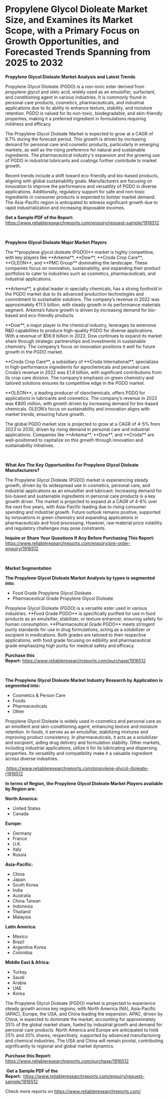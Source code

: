 <p><h1>Propylene Glycol Dioleate Market Size, and Examines its Market Scope, with a Primary Focus on Growth Opportunities, and Forecasted Trends Spanning from 2025 to 2032</h1></p><p><strong>Propylene Glycol Dioleate Market Analysis and Latest Trends</strong></p>
<p><p>Propylene Glycol Dioleate (PGDO) is a non-ionic ester derived from propylene glycol and oleic acid, widely used as an emulsifier, surfactant, and conditioning agent in various industries. It is commonly found in personal care products, cosmetics, pharmaceuticals, and industrial applications due to its ability to enhance texture, stability, and moisture retention. PGDO is valued for its non-toxic, biodegradable, and skin-friendly properties, making it a preferred ingredient in formulations requiring mildness and efficacy.</p><p>The Propylene Glycol Dioleate Market is expected to grow at a CAGR of 6.7% during the forecast period. This growth is driven by increasing demand for personal care and cosmetic products, particularly in emerging markets, as well as the rising preference for natural and sustainable ingredients. The pharmaceutical industry's expansion and the growing use of PGDO in industrial lubricants and coatings further contribute to market growth.</p><p>Recent trends include a shift toward eco-friendly and bio-based products, aligning with global sustainability goals. Manufacturers are focusing on innovation to improve the performance and versatility of PGDO in diverse applications. Additionally, regulatory support for safe and non-toxic ingredients in consumer products is expected to bolster market demand. The Asia-Pacific region is anticipated to witness significant growth due to rapid industrialization and increasing disposable incomes.</p></p>
<p><strong>Get a Sample PDF of the Report:&nbsp;</strong> <a href="https://www.reliableresearchreports.com/enquiry/request-sample/1916512?utm_campaign=2123&utm_medium=2&utm_source=Github&utm_content=ia&utm_term=29012025&utm_id=propylene-glycol-dioleate">https://www.reliableresearchreports.com/enquiry/request-sample/1916512</a></p>
<p>&nbsp;</p>
<p><strong>Propylene Glycol Dioleate Major Market Players</strong></p>
<p><p>The **propylene glycol dioleate (PGDO)** market is highly competitive, with key players like **Arkema**, **Dow**, **Croda Crop Care**, **OLEON**, and **PMC Group** dominating the landscape. These companies focus on innovation, sustainability, and expanding their product portfolios to cater to industries such as cosmetics, pharmaceuticals, and industrial applications.</p><p>**Arkema**, a global leader in specialty chemicals, has a strong foothold in the PGDO market due to its advanced production technologies and commitment to sustainable solutions. The company’s revenue in 2022 was approximately €11.5 billion, with steady growth in its performance materials segment. Arkema’s future growth is driven by increasing demand for bio-based and eco-friendly products.</p><p>**Dow**, a major player in the chemical industry, leverages its extensive R&D capabilities to produce high-quality PGDO for diverse applications. With a revenue of $56.9 billion in 2022, Dow continues to expand its market share through strategic partnerships and investments in sustainable chemistry. The company’s focus on innovation positions it well for future growth in the PGDO market.</p><p>**Croda Crop Care**, a subsidiary of **Croda International**, specializes in high-performance ingredients for agrochemicals and personal care. Croda’s revenue in 2022 was £1.8 billion, with significant contributions from its crop care division. The company’s emphasis on green chemistry and tailored solutions ensures its competitive edge in the PGDO market.</p><p>**OLEON**, a leading producer of oleochemicals, offers PGDO for applications in lubricants and cosmetics. The company’s revenue in 2022 was €800 million, with growth driven by increasing demand for bio-based chemicals. OLEON’s focus on sustainability and innovation aligns with market trends, ensuring future growth.</p><p>The global PGDO market size is projected to grow at a CAGR of 4-5% from 2023 to 2030, driven by rising demand in personal care and industrial applications. Companies like **Arkema**, **Dow**, and **Croda** are well-positioned to capitalize on this growth through innovation and sustainability initiatives.</p></p>
<p>&nbsp;</p>
<p><strong>What Are The Key Opportunities For Propylene Glycol Dioleate Manufacturers?</strong></p>
<p><p>The Propylene Glycol Dioleate (PGDO) market is experiencing steady growth, driven by its widespread use in cosmetics, personal care, and industrial applications as an emulsifier and lubricant. Increasing demand for bio-based and sustainable ingredients in personal care products is a key growth driver. The market is projected to expand at a CAGR of 4-6% over the next five years, with Asia-Pacific leading due to rising consumer spending and industrial growth. Future outlook remains positive, supported by innovations in green chemistry and expanding applications in pharmaceuticals and food processing. However, raw material price volatility and regulatory challenges may pose constraints.</p></p>
<p><strong>Inquire or Share Your Questions If Any Before Purchasing This Report:</strong> <a href="https://www.reliableresearchreports.com/enquiry/pre-order-enquiry/1916512?utm_campaign=2123&utm_medium=2&utm_source=Github&utm_content=ia&utm_term=29012025&utm_id=propylene-glycol-dioleate">https://www.reliableresearchreports.com/enquiry/pre-order-enquiry/1916512</a></p>
<p>&nbsp;</p>
<p><strong>Market Segmentation</strong></p>
<p><strong>The Propylene Glycol Dioleate Market Analysis by types is segmented into:</strong></p>
<p><ul><li>Food Grade Propylene Glycol Dioleate</li><li>Pharmaceutical Grade Propylene Glycol Dioleate</li></ul></p>
<p><p>Propylene Glycol Dioleate (PGDO) is a versatile ester used in various industries. **Food Grade PGDO** is specifically purified for use in food products as an emulsifier, stabilizer, or texture enhancer, ensuring safety for human consumption. **Pharmaceutical Grade PGDO** meets stringent purity standards for use in drug formulations, acting as a solubilizer or excipient in medications. Both grades are tailored to their respective applications, with food grade focusing on edibility and pharmaceutical grade emphasizing high purity for medical safety and efficacy.</p></p>
<p><strong>Purchase this Report:&nbsp;</strong><a href="https://www.reliableresearchreports.com/purchase/1916512?utm_campaign=2123&utm_medium=2&utm_source=Github&utm_content=ia&utm_term=29012025&utm_id=propylene-glycol-dioleate">https://www.reliableresearchreports.com/purchase/1916512</a></p>
<p>&nbsp;</p>
<p><strong>The Propylene Glycol Dioleate Market Industry Research by Application is segmented into:</strong></p>
<p><ul><li>Cosmetics & Person Care</li><li>Foods</li><li>Pharmaceuticals</li><li>Other</li></ul></p>
<p><p>Propylene Glycol Dioleate is widely used in cosmetics and personal care as an emollient and skin-conditioning agent, enhancing texture and moisture retention. In foods, it serves as an emulsifier, stabilizing mixtures and improving product consistency. In pharmaceuticals, it acts as a solubilizer and excipient, aiding drug delivery and formulation stability. Other markets, including industrial applications, utilize it for its lubricating and dispersing properties. Its versatility and compatibility make it a valuable ingredient across diverse industries.</p></p>
<p><a href="https://www.reliableresearchreports.com/propylene-glycol-dioleate-r1916512?utm_campaign=2123&utm_medium=2&utm_source=Github&utm_content=ia&utm_term=29012025&utm_id=propylene-glycol-dioleate">&nbsp;https://www.reliableresearchreports.com/propylene-glycol-dioleate-r1916512</a></p>
<p><strong>In terms of Region, the Propylene Glycol Dioleate Market Players available by Region are:</strong></p>
<p>
    <p> <strong> North America: </strong>
        <ul>
            <li>United States</li>
            <li>Canada</li>
        </ul>
        </p> 
    <p> <strong> Europe: </strong>
        <ul>
            <li>Germany</li>
            <li>France</li>
            <li>U.K.</li>
            <li>Italy</li>
            <li>Russia</li>
        </ul>
        </p> 
    <p> <strong> Asia-Pacific: </strong>
        <ul>
            <li>China</li>
            <li>Japan</li>
            <li>South Korea</li>
            <li>India</li>
            <li>Australia</li>
            <li>China Taiwan</li>
            <li>Indonesia</li>
            <li>Thailand</li>
            <li>Malaysia</li>
        </ul>
        </p> 
    <p> <strong> Latin America: </strong>
        <ul>
            <li>Mexico</li>
            <li>Brazil</li>
            <li>Argentina Korea</li>
            <li>Colombia</li>
        </ul>
        </p> 
    <p> <strong> Middle East & Africa: </strong>
        <ul>
            <li>Turkey</li>
            <li>Saudi</li>
            <li>Arabia</li>
            <li>UAE</li>
            <li>Korea</li>
        </ul>
    </p>
    </p>
<p><p>The Propylene Glycol Dioleate (PGDO) market is projected to experience steady growth across key regions, with North America (NA), Asia-Pacific (APAC), Europe, the USA, and China leading the expansion. APAC, driven by China, is expected to dominate the market, accounting for approximately 35% of the global market share, fueled by industrial growth and demand for personal care products. North America and Europe are anticipated to hold 25% and 20% shares, respectively, supported by advanced manufacturing and chemical industries. The USA and China will remain pivotal, contributing significantly to regional and global market dynamics.</p></p>
<p><strong>Purchase this Report: </strong><a href="https://www.reliableresearchreports.com/purchase/1916512?utm_campaign=2123&utm_medium=2&utm_source=Github&utm_content=ia&utm_term=29012025&utm_id=propylene-glycol-dioleate">https://www.reliableresearchreports.com/purchase/1916512</a></p>
<p>&nbsp;<strong>Get a Sample PDF of the Report:&nbsp;&nbsp;</strong><a href="https://www.reliableresearchreports.com/enquiry/request-sample/1916512?utm_campaign=2123&utm_medium=2&utm_source=Github&utm_content=ia&utm_term=29012025&utm_id=propylene-glycol-dioleate">https://www.reliableresearchreports.com/enquiry/request-sample/1916512</a></p>
<p><strong></strong></p>
<p>Check more reports on <a href="https://www.reliableresearchreports.com/?utm_campaign=2123&utm_medium=2&utm_source=Github&utm_content=ia&utm_term=29012025&utm_id=propylene-glycol-dioleate">https://www.reliableresearchreports.com/</a></p>